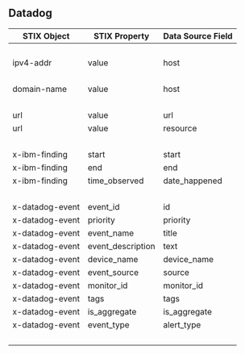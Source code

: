 ## Datadog
| STIX Object | STIX Property | Data Source Field |
|--|--|--|
| <br> | | |
| ipv4-addr | value | host |
| <br> | | |
| domain-name | value | host |
| <br> | | |
| url | value | url |
| url | value | resource |
| <br> | | |
| x-ibm-finding | start | start |
| x-ibm-finding | end | end |
| x-ibm-finding | time_observed | date_happened |
| <br> | | |
| x-datadog-event | event_id | id |
| x-datadog-event | priority | priority |
| x-datadog-event | event_name | title |
| x-datadog-event | event_description | text |
| x-datadog-event | device_name | device_name |
| x-datadog-event | event_source | source |
| x-datadog-event | monitor_id | monitor_id |
| x-datadog-event | tags | tags |
| x-datadog-event | is_aggregate | is_aggregate |
| x-datadog-event | event_type | alert_type |
| <br> | | |
